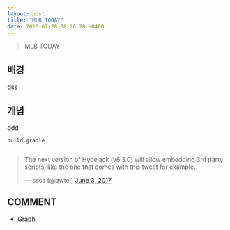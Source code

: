 ```yaml
---
layout: post
title: "MLB TODAY"
date: 2020-07-28 08:26:28 -0400
---
```


> MLB TODAY

## 배경
dss

## 개념
ddd

`build.gradle`
```

```

<script async src="//platform.twitter.com/widgets.js" charset="utf-8"></script>
<blockquote class="twitter-tweet" data-lang="en">
  <p lang="en" dir="ltr">
    The next version of Hydejack (v6.3.0) will allow embedding 3rd party scripts,
    like the one that comes with this tweet for example.
  </p>
  &mdash; ssss (@qwtel)
  <a href="https://twitter.com/qwtel/status/871098943505039362">June 3, 2017</a>
</blockquote>

## COMMENT
* [Graph]

[Graph]: https://gmlwjd9405.github.io/2018/08/13/data-structure-graph.html
